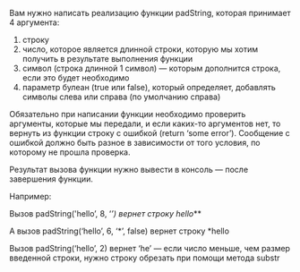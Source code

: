 Вам нужно написать реализацию функции padString, которая принимает 4 аргумента:

1. строку
2. число, которое является длинной строки, которую мы хотим получить в результате выполнения функции
3. символ (строка длинной 1 символ) — которым дополнится строка, если это будет необходимо
4. параметр булеан (true или false), который определяет, добавлять символы слева или справа (по умолчанию справа)

Обязательно при написании функции необходимо проверить аргументы, которые мы передали, и если каких-то аргументов нет, то вернуть из функции строку с ошибкой (return ‘some error’). Сообщение с ошибкой должно быть разное в зависимости от того условия, по которому не прошла проверка.

Результат вызова функции нужно вывести в консоль — после завершения функции.

Например:

Вызов padString('hello’, 8, ‘*’) вернет строку hello***

А вызов padString(‘hello’, 6, ‘*’, false) вернет строку *hello

Вызов padString(‘hello’, 2) вернет ‘he’ — если число меньше, чем размер введенной строки, нужно строку обрезать при помощи метода substr
